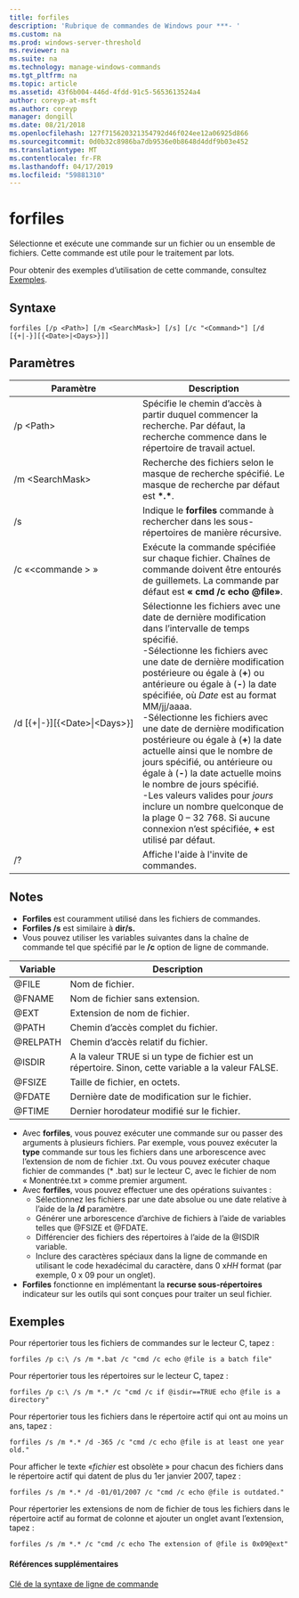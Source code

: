 ```yaml
---
title: forfiles
description: 'Rubrique de commandes de Windows pour ***- '
ms.custom: na
ms.prod: windows-server-threshold
ms.reviewer: na
ms.suite: na
ms.technology: manage-windows-commands
ms.tgt_pltfrm: na
ms.topic: article
ms.assetid: 43f6b004-446d-4fdd-91c5-5653613524a4
author: coreyp-at-msft
ms.author: coreyp
manager: dongill
ms.date: 08/21/2018
ms.openlocfilehash: 127f715620321354792d46f024ee12a06925d866
ms.sourcegitcommit: 0d0b32c8986ba7db9536e0b8648d4ddf9b03e452
ms.translationtype: MT
ms.contentlocale: fr-FR
ms.lasthandoff: 04/17/2019
ms.locfileid: "59881310"
---
```

# <a name="forfiles"></a>forfiles



Sélectionne et exécute une commande sur un fichier ou un ensemble de fichiers. Cette commande est utile pour le traitement par lots.

Pour obtenir des exemples d’utilisation de cette commande, consultez [Exemples](#BKMK_examples).

## <a name="syntax"></a>Syntaxe

```
forfiles [/p <Path>] [/m <SearchMask>] [/s] [/c "<Command>"] [/d [{+|-}][{<Date>|<Days>}]]
```


## <a name="parameters"></a>Paramètres

|Paramètre|Description|
|---------|-----------|
|/p \<Path>|Spécifie le chemin d’accès à partir duquel commencer la recherche. Par défaut, la recherche commence dans le répertoire de travail actuel.|
|/m \<SearchMask>|Recherche des fichiers selon le masque de recherche spécifié. Le masque de recherche par défaut est **\*.\***.|
|/s|Indique le **forfiles** commande à rechercher dans les sous-répertoires de manière récursive.|
|/c «\<commande > »|Exécute la commande spécifiée sur chaque fichier. Chaînes de commande doivent être entourés de guillemets. La commande par défaut est **« cmd /c echo @file»**.|
|/d&nbsp;[{+\|-}]&#8288;[{\<Date>\|&#8288;\<Days>}]|Sélectionne les fichiers avec une date de dernière modification dans l’intervalle de temps spécifié.</br>-Sélectionne les fichiers avec une date de dernière modification postérieure ou égale à (**+**) ou antérieure ou égale à (**-**) la date spécifiée, où *Date* est au format MM/jj/aaaa.</br>-Sélectionne les fichiers avec une date de dernière modification postérieure ou égale à (**+**) la date actuelle ainsi que le nombre de jours spécifié, ou antérieure ou égale à (**-**) la date actuelle moins le nombre de jours spécifié.</br>-Les valeurs valides pour *jours* inclure un nombre quelconque de la plage 0 – 32 768. Si aucune connexion n’est spécifiée, **+** est utilisé par défaut.|
|/?|Affiche l'aide à l'invite de commandes.|

## <a name="remarks"></a>Notes

-   **Forfiles** est couramment utilisé dans les fichiers de commandes.
-   **Forfiles /s** est similaire à **dir/s.**
-   Vous pouvez utiliser les variables suivantes dans la chaîne de commande tel que spécifié par le **/c** option de ligne de commande.  

|Variable|Description|
|--------|-----------|
|@FILE|Nom de fichier.|
|@FNAME|Nom de fichier sans extension.|
|@EXT|Extension de nom de fichier.|
|@PATH|Chemin d’accès complet du fichier.|
|@RELPATH|Chemin d’accès relatif du fichier.|
|@ISDIR|A la valeur TRUE si un type de fichier est un répertoire. Sinon, cette variable a la valeur FALSE.|
|@FSIZE|Taille de fichier, en octets.|
|@FDATE|Dernière date de modification sur le fichier.|
|@FTIME|Dernier horodateur modifié sur le fichier.|

-   Avec **forfiles**, vous pouvez exécuter une commande sur ou passer des arguments à plusieurs fichiers. Par exemple, vous pouvez exécuter la **type** commande sur tous les fichiers dans une arborescence avec l’extension de nom de fichier .txt. Ou vous pouvez exécuter chaque fichier de commandes (* .bat) sur le lecteur C, avec le fichier de nom « Monentrée.txt » comme premier argument.
-   Avec **forfiles**, vous pouvez effectuer une des opérations suivantes :  
    -   Sélectionnez les fichiers par une date absolue ou une date relative à l’aide de la **/d** paramètre.
    -   Générer une arborescence d’archive de fichiers à l’aide de variables telles que @FSIZE et @FDATE.
    -   Différencier des fichiers des répertoires à l’aide de la @ISDIR variable.
    -   Inclure des caractères spéciaux dans la ligne de commande en utilisant le code hexadécimal du caractère, dans 0 x*HH* format (par exemple, 0 x 09 pour un onglet).
-   **Forfiles** fonctionne en implémentant la **recurse sous-répertoires** indicateur sur les outils qui sont conçues pour traiter un seul fichier.

## <a name="BKMK_examples"></a>Exemples

Pour répertorier tous les fichiers de commandes sur le lecteur C, tapez :
```
forfiles /p c:\ /s /m *.bat /c "cmd /c echo @file is a batch file"
```
Pour répertorier tous les répertoires sur le lecteur C, tapez :
```
forfiles /p c:\ /s /m *.* /c "cmd /c if @isdir==TRUE echo @file is a directory"
```
Pour répertorier tous les fichiers dans le répertoire actif qui ont au moins un ans, tapez :
```
forfiles /s /m *.* /d -365 /c "cmd /c echo @file is at least one year old."
```
Pour afficher le texte «*fichier* est obsolète » pour chacun des fichiers dans le répertoire actif qui datent de plus du 1er janvier 2007, tapez :
```
forfiles /s /m *.* /d -01/01/2007 /c "cmd /c echo @file is outdated." 
```
Pour répertorier les extensions de nom de fichier de tous les fichiers dans le répertoire actif au format de colonne et ajouter un onglet avant l’extension, tapez :
```
forfiles /s /m *.* /c "cmd /c echo The extension of @file is 0x09@ext" 
```

#### <a name="additional-references"></a>Références supplémentaires

[Clé de la syntaxe de ligne de commande](command-line-syntax-key.md)
